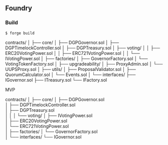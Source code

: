 ## Foundry

### Build

```shell
$ forge build
```

contracts/
│
├── core/
│   ├── DGPGovernor.sol
│   ├── DGPTimelockController.sol
│   ├── DGPTreasury.sol
│   ├── voting/
│   │   ├── ERC20VotingPower.sol
│   │   ├── ERC721VotingPower.sol
│   │   └── IVotingPower.sol
│
├── factories/
│   ├── GovernorFactory.sol
│   └── VotingTokenFactory.sol
│
├── upgradeability/
│   ├── ProxyAdmin.sol
│   └── UUPSProxy.sol
│
├── utils/
│   ├── ProposalValidator.sol
│   ├── QuorumCalculator.sol
│   └── Events.sol
│
└── interfaces/
    ├── IGovernor.sol
    ├── ITreasury.sol
    └── IFactory.sol

MVP

contracts/
│
├── core/
│   ├── DGPGovernor.sol   
│   ├── DGPTimelockController.sol   
│   ├── DGPTreasury.sol              
│   │
│   └── voting/
│       ├── IVotingPower.sol         
│       ├── ERC20VotingPower.sol    
│       └── ERC721VotingPower.sol   
│
├── factories/
│   └── GovernorFactory.sol          
│
└── interfaces/
    └── IGovernor.sol                